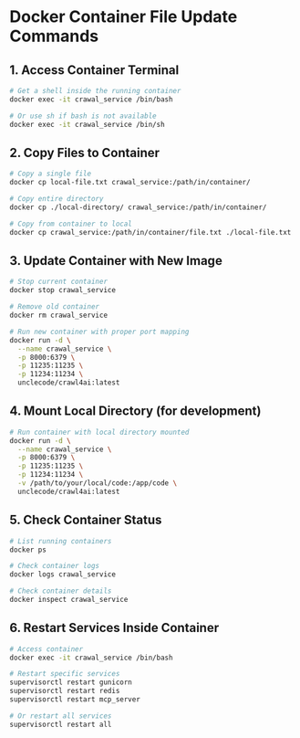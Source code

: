 # Docker Container File Update Commands

## 1. Access Container Terminal
```bash
# Get a shell inside the running container
docker exec -it crawal_service /bin/bash

# Or use sh if bash is not available
docker exec -it crawal_service /bin/sh
```

## 2. Copy Files to Container
```bash
# Copy a single file
docker cp local-file.txt crawal_service:/path/in/container/

# Copy entire directory
docker cp ./local-directory/ crawal_service:/path/in/container/

# Copy from container to local
docker cp crawal_service:/path/in/container/file.txt ./local-file.txt
```

## 3. Update Container with New Image
```bash
# Stop current container
docker stop crawal_service

# Remove old container
docker rm crawal_service

# Run new container with proper port mapping
docker run -d \
  --name crawal_service \
  -p 8000:6379 \
  -p 11235:11235 \
  -p 11234:11234 \
  unclecode/crawl4ai:latest
```

## 4. Mount Local Directory (for development)
```bash
# Run container with local directory mounted
docker run -d \
  --name crawal_service \
  -p 8000:6379 \
  -p 11235:11235 \
  -p 11234:11234 \
  -v /path/to/your/local/code:/app/code \
  unclecode/crawl4ai:latest
```

## 5. Check Container Status
```bash
# List running containers
docker ps

# Check container logs
docker logs crawal_service

# Check container details
docker inspect crawal_service
```

## 6. Restart Services Inside Container
```bash
# Access container
docker exec -it crawal_service /bin/bash

# Restart specific services
supervisorctl restart gunicorn
supervisorctl restart redis
supervisorctl restart mcp_server

# Or restart all services
supervisorctl restart all
```
